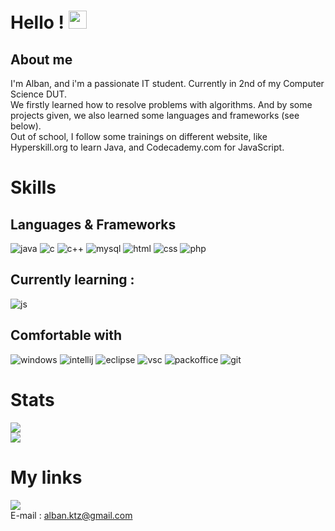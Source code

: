 # Hello ! <img src="https://media.giphy.com/media/hvRJCLFzcasrR4ia7z/giphy.gif" width="29px">

## About me
I'm Alban, and i'm a passionate IT student. Currently in 2nd of my Computer Science DUT.<br>
We firstly learned how to resolve problems with algorithms. And by some projects given, we also learned some languages and frameworks (see below).<br>
Out of school, I follow some trainings on different website, like Hyperskill.org to learn Java, and Codecademy.com for JavaScript.

# Skills

## Languages & Frameworks
![java](https://img.shields.io/badge/Java-ED8B00?style=for-the-badge&logo=java&logoColor=white)
![c](https://img.shields.io/badge/C-00599C?style=for-the-badge&logo=c&logoColor=white)
![c++](https://img.shields.io/badge/C%2B%2B-00599C?style=for-the-badge&logo=c%2B%2B&logoColor=white)
![mysql](https://img.shields.io/badge/MySQL-005C84?style=for-the-badge&logo=mysql&logoColor=white)
![html](https://img.shields.io/badge/HTML5-E34F26?style=for-the-badge&logo=html5&logoColor=white)
![css](https://img.shields.io/badge/CSS-239120?&style=for-the-badge&logo=css3&logoColor=white)
![php](https://img.shields.io/badge/PHP-777BB4?style=for-the-badge&logo=php&logoColor=white)<br>
## Currently learning : <br>
![js](https://img.shields.io/badge/JavaScript-F7DF1E?style=for-the-badge&logo=javascript&logoColor=black)
## Comfortable with
![windows](https://img.shields.io/badge/Windows-0078D6?style=for-the-badge&logo=windows&logoColor=white)
![intellij](https://img.shields.io/badge/IntelliJIDEA-000000.svg?style=for-the-badge&logo=intellij-idea&logoColor=white)
![eclipse](https://img.shields.io/badge/Eclipse-2C2255?style=for-the-badge&logo=eclipse&logoColor=white)
![vsc](https://img.shields.io/badge/Visual_Studio_Code-0078D4?style=for-the-badge&logo=visual%20studio%20code&logoColor=white)
![packoffice](https://img.shields.io/badge/Microsoft_Office-D83B01?style=for-the-badge&logo=microsoft-office&logoColor=white)
![git](https://img.shields.io/badge/GIT-E44C30?style=for-the-badge&logo=git&logoColor=white)

# Stats

<img src="https://github-readme-stats.vercel.app/api?username=Alban-Ktz&show_icons=true&locale=en"/><br>
<img src="https://github-readme-streak-stats.herokuapp.com/?user=Alban-Ktz&"/>



# My links
<a href="https://www.linkedin.com/in/alban-kuntz-398b62225/" target="_blank"><img align="center" src="https://img.shields.io/badge/LinkedIn-0077B5?style=for-the-badge&logo=linkedin&logoColor=white"/></a><br/>
E-mail : alban.ktz@gmail.com
<!---
Alban-Ktz/Alban-Ktz is a ✨ special ✨ repository because its `README.md` (this file) appears on your GitHub profile.
You can click the Preview link to take a look at your changes.
--->
